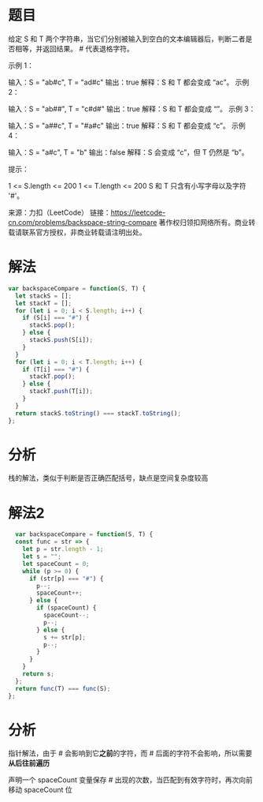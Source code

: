 
# 题目

给定 S 和 T 两个字符串，当它们分别被输入到空白的文本编辑器后，判断二者是否相等，并返回结果。 # 代表退格字符。

 示例 1：

输入：S = "ab#c", T = "ad#c"
输出：true
解释：S 和 T 都会变成 “ac”。
示例 2：

输入：S = "ab##", T = "c#d#"
输出：true
解释：S 和 T 都会变成 “”。
示例 3：

输入：S = "a##c", T = "#a#c"
输出：true
解释：S 和 T 都会变成 “c”。
示例 4：

输入：S = "a#c", T = "b"
输出：false
解释：S 会变成 “c”，但 T 仍然是 “b”。


提示：

1 <= S.length <= 200
1 <= T.length <= 200
S 和 T 只含有小写字母以及字符 '#'。

来源：力扣（LeetCode）
链接：https://leetcode-cn.com/problems/backspace-string-compare
著作权归领扣网络所有。商业转载请联系官方授权，非商业转载请注明出处。

# 解法

```javascript
var backspaceCompare = function(S, T) {
  let stackS = [];
  let stackT = [];
  for (let i = 0; i < S.length; i++) {
    if (S[i] === "#") {
      stackS.pop();
    } else {
      stackS.push(S[i]);
    }
  }
  for (let i = 0; i < T.length; i++) {
    if (T[i] === "#") {
      stackT.pop();
    } else {
      stackT.push(T[i]);
    }
  }
  return stackS.toString() === stackT.toString();
};  
```

# 分析

栈的解法，类似于判断是否正确匹配括号，缺点是空间复杂度较高

# 解法2

```javascript
  var backspaceCompare = function(S, T) {
  const func = str => {
    let p = str.length - 1;
    let s = "";
    let spaceCount = 0;
    while (p >= 0) {
      if (str[p] === "#") {
        p--;
        spaceCount++;
      } else {
        if (spaceCount) {
          spaceCount--;
          p--;
        } else {
          s += str[p];
          p--;
        }
      }
    }
    return s;
  };
  return func(T) === func(S);
};

```

# 分析

指针解法，由于 # 会影响到它**之前**的字符，而 # 后面的字符不会影响，所以需要**从后往前遍历**

声明一个 spaceCount 变量保存 # 出现的次数，当匹配到有效字符时，再次向前移动 spaceCount 位